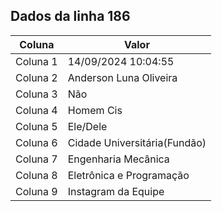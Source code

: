 ## Dados da linha 186

| Coluna | Valor |
|--------|-------|
| Coluna 1 | 14/09/2024 10:04:55 |
| Coluna 2 | Anderson Luna Oliveira |
| Coluna 3 | Não |
| Coluna 4 | Homem Cis |
| Coluna 5 | Ele/Dele |
| Coluna 6 | Cidade Universitária(Fundão) |
| Coluna 7 | Engenharia Mecânica |
| Coluna 8 | Eletrônica e Programação |
| Coluna 9 | Instagram da Equipe |
